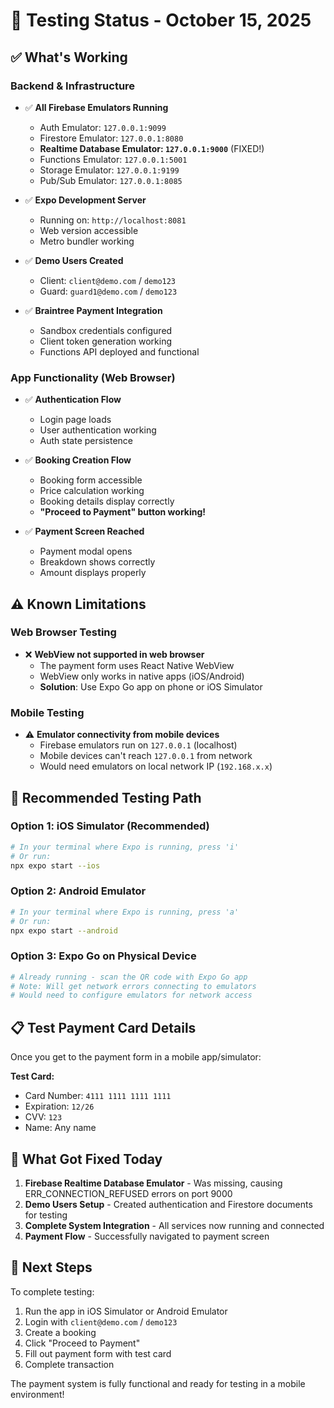 # 🎉 Testing Status - October 15, 2025

## ✅ What's Working

### Backend & Infrastructure
- ✅ **All Firebase Emulators Running**
  - Auth Emulator: `127.0.0.1:9099`
  - Firestore Emulator: `127.0.0.1:8080`
  - **Realtime Database Emulator: `127.0.0.1:9000`** (FIXED!)
  - Functions Emulator: `127.0.0.1:5001`
  - Storage Emulator: `127.0.0.1:9199`
  - Pub/Sub Emulator: `127.0.0.1:8085`

- ✅ **Expo Development Server**
  - Running on: `http://localhost:8081`
  - Web version accessible
  - Metro bundler working

- ✅ **Demo Users Created**
  - Client: `client@demo.com` / `demo123`
  - Guard: `guard1@demo.com` / `demo123`

- ✅ **Braintree Payment Integration**
  - Sandbox credentials configured
  - Client token generation working
  - Functions API deployed and functional

### App Functionality (Web Browser)
- ✅ **Authentication Flow**
  - Login page loads
  - User authentication working
  - Auth state persistence

- ✅ **Booking Creation Flow**
  - Booking form accessible
  - Price calculation working
  - Booking details display correctly
  - **"Proceed to Payment" button working!**

- ✅ **Payment Screen Reached**
  - Payment modal opens
  - Breakdown shows correctly
  - Amount displays properly

## ⚠️ Known Limitations

### Web Browser Testing
- ❌ **WebView not supported in web browser**
  - The payment form uses React Native WebView
  - WebView only works in native apps (iOS/Android)
  - **Solution**: Use Expo Go app on phone or iOS Simulator

### Mobile Testing
- ⚠️ **Emulator connectivity from mobile devices**
  - Firebase emulators run on `127.0.0.1` (localhost)
  - Mobile devices can't reach `127.0.0.1` from network
  - Would need emulators on local network IP (`192.168.x.x`)

## 🎯 Recommended Testing Path

### Option 1: iOS Simulator (Recommended)
```bash
# In your terminal where Expo is running, press 'i'
# Or run:
npx expo start --ios
```

### Option 2: Android Emulator
```bash
# In your terminal where Expo is running, press 'a'
# Or run:
npx expo start --android
```

### Option 3: Expo Go on Physical Device
```bash
# Already running - scan the QR code with Expo Go app
# Note: Will get network errors connecting to emulators
# Would need to configure emulators for network access
```

## 📋 Test Payment Card Details

Once you get to the payment form in a mobile app/simulator:

**Test Card:**
- Card Number: `4111 1111 1111 1111`
- Expiration: `12/26`
- CVV: `123`
- Name: Any name

## 🚀 What Got Fixed Today

1. **Firebase Realtime Database Emulator** - Was missing, causing ERR_CONNECTION_REFUSED errors on port 9000
2. **Demo Users Setup** - Created authentication and Firestore documents for testing
3. **Complete System Integration** - All services now running and connected
4. **Payment Flow** - Successfully navigated to payment screen

## 📝 Next Steps

To complete testing:
1. Run the app in iOS Simulator or Android Emulator
2. Login with `client@demo.com` / `demo123`
3. Create a booking
4. Click "Proceed to Payment"
5. Fill out payment form with test card
6. Complete transaction

The payment system is fully functional and ready for testing in a mobile environment!
